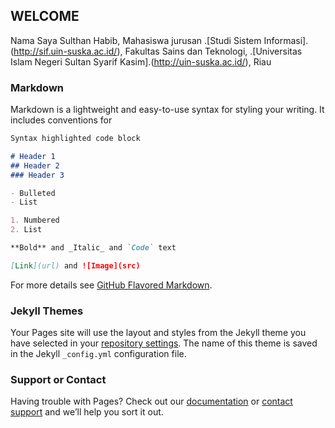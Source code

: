 ## WELCOME
Nama Saya Sulthan Habib, Mahasiswa jurusan .[Studi Sistem Informasi].(http://sif.uin-suska.ac.id/), Fakultas Sains dan Teknologi, .[Universitas Islam Negeri Sultan Syarif Kasim].(http://uin-suska.ac.id/), Riau

### Markdown

Markdown is a lightweight and easy-to-use syntax for styling your writing. It includes conventions for

```markdown
Syntax highlighted code block

# Header 1
## Header 2
### Header 3

- Bulleted
- List

1. Numbered
2. List

**Bold** and _Italic_ and `Code` text

[Link](url) and ![Image](src)
```

For more details see [GitHub Flavored Markdown](https://guides.github.com/features/mastering-markdown/).

### Jekyll Themes

Your Pages site will use the layout and styles from the Jekyll theme you have selected in your [repository settings](https://github.com/habibgg98/habibgg98.github.io/settings). The name of this theme is saved in the Jekyll `_config.yml` configuration file.

### Support or Contact

Having trouble with Pages? Check out our [documentation](https://help.github.com/categories/github-pages-basics/) or [contact support](https://github.com/contact) and we’ll help you sort it out.
